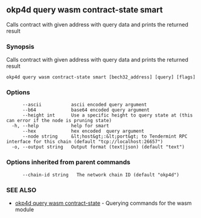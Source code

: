 ## okp4d query wasm contract-state smart

Calls contract with given address with query data and prints the returned result

### Synopsis

Calls contract with given address with query data and prints the returned result

```
okp4d query wasm contract-state smart [bech32_address] [query] [flags]
```

### Options

```
      --ascii           ascii encoded query argument
      --b64             base64 encoded query argument
      --height int      Use a specific height to query state at (this can error if the node is pruning state)
  -h, --help            help for smart
      --hex             hex encoded  query argument
      --node string     &lt;host&gt;:&lt;port&gt; to Tendermint RPC interface for this chain (default "tcp://localhost:26657")
  -o, --output string   Output format (text|json) (default "text")
```

### Options inherited from parent commands

```
      --chain-id string   The network chain ID (default "okp4d")
```

### SEE ALSO

* [okp4d query wasm contract-state](okp4d_query_wasm_contract-state.md)	 - Querying commands for the wasm module
